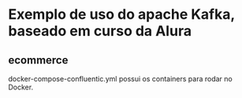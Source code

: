 # Exemplo de uso do apache Kafka, baseado em curso da Alura
## ecommerce

docker-compose-confluentic.yml possui os containers para rodar no Docker.
